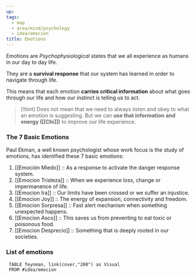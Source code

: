 ```yaml
---
up:
tags:
  - map
  - area/mind/psychology
  - idea/emocion
title: Emotions
---
```

Emotions are *Psychophysiological* 
states that we all experience 
as humans in our day to day life. 

They are a **survival response** 
that our system has learned 
in order to navigate through life. 

This means that each emotion 
**carries critical information** about 
what goes through our life and how 
our instinct is telling us to act. 

> [!hint] 
> Does not mean that we need 
> to always listen and obey to what 
> an emotion is suggesting. 
> But we can **use that information** 
> **and energy ([[Chi]])** to improve our 
> life experience.

### The 7 Basic Emotions 

Paul Ekman, a well known psychologist 
whose work focus is the study of emotions, 
has identified these 7 basic emotions: 

1. [[Emoción Miedo]] :: As a response to activate the danger response system. 
2. [[Emocion Tristeza]] :: When we experience loss, change or impermanence of life.
3. [[Emocion Ira]] :: Our limits have been crossed or we suffer an injustice. 
4. [[Emocion Joy]] :: The energy of expansion, connectivity and freedom. 
5. [[Emocion Sorpresa]] :: Fast alert mechanism when something unexpected happens. 
6. [[Emocion Asco]] :: This saves us from preventing to eat toxic or poisonous food. 
7. [[Emocion Desprecio]] :: Something that is deeply rooted in our societies. 
### List of emotions 

```dataview
 TABLE feynman, link(cover,"200") as Visual 
 FROM #idea/emocion 
```